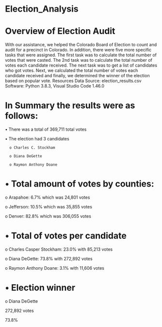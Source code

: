 # Election_Analysis

# Overview of Election Audit
With our assistance, we helped the Colorado Board of Election to count and audit for a precinct in Colorado. In addition, there were five more specific tasks that were assigned. The first task was to calculate the total number of votes that were casted. The 2nd task was to calculate the total number of votes each candidate received. The next task was to get a list of candidates who got votes. Next, we calculated the total number of votes each candidate received and finally, we determined the winner of the election based on popular vote.
Resources
Data Source: election_results.csv
Software: Python 3.8.3, Visual Studio Code 1.46.0

# In Summary the results were as follows:

•	There was a total of 369,711 total votes 

•	The election had 3 candidates 
  
      o	Charles C. Stockham
  
      o	Diana DeGette
  
      o	Raymon Anthony Doane

# •	Total amount of votes by counties:

o	Arapahoe: 6.7% which was 24,801 votes

o	Jefferson: 10.5% which was 35,855 votes

o	Denver: 82.8% which was 306,055 votes

# •	Total of votes per candidate

o	Charles Casper Stockham: 23.0% with 85,213 votes

o	 Diana DeGette: 73.8% with 272,892 votes

o	 Raymon Anthony Doane: 3.1% with 11,606 votes

# •	Election winner

o	Diana DeGette

272,892 votes

73.8%
